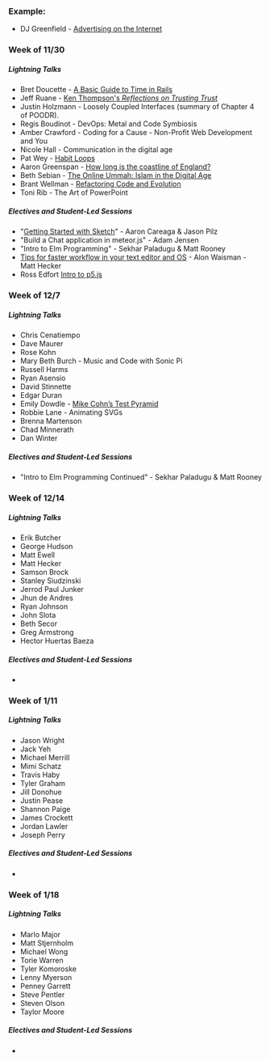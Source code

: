 ### Example:

* DJ Greenfield - [Advertising on the Internet](https://gist.github.com/AllPurposeName/7c117da4b0345eb6b817)

### **Week of 11/30**

##### Lightning Talks

* Bret Doucette - [A Basic Guide to Time in Rails](https://gist.github.com/bad6e/b9d6bd099295b86c0605)
* Jeff Ruane - [Ken Thompson's *Reflections on Trusting Trust*](https://gist.github.com/jbrr/b07f15c0220afe89f4ef)
* Justin Holzmann - Loosely Coupled Interfaces (summary of Chapter 4 of POODR).
* Regis Boudinot - DevOps: Metal and Code Symbiosis
* Amber Crawford - Coding for a Cause - Non-Profit Web Development and You
* Nicole Hall - Communication in the digital age
* Pat Wey - [Habit Loops](https://gist.github.com/patwey/ef59e9ce13caf4915891)
* Aaron Greenspan - [How long is the coastline of England?](https://gist.github.com/afg419/4e03ca48f01ae9fe2e84)
* Beth Sebian - [The Online Ummah: Islam in the Digital Age](https://github.com/bethsebian/m2_lightning_talk)
* Brant Wellman - [Refactoring Code and Evolution](https://gist.github.com/brantwellman/a5cd97065392ef9b7268)
* Toni Rib - The Art of PowerPoint

##### Electives and Student-Led Sessions

* "[Getting Started with Sketch](https://gist.github.com/jasonpilz/a4f36cf933929e272af3)" - Aaron Careaga & Jason Pilz
* "Build a Chat application in meteor.js" - Adam Jensen
* "Intro to Elm Programming" - Sekhar Paladugu & Matt Rooney
* [Tips for faster workflow in your text editor and OS](https://gist.github.com/MowAlon/1641b1208aba11a15d85#file-new_student_machine_speedies-md) - Alon Waisman - Matt Hecker
* Ross Edfort [Intro to p5.js](https://rossedfort.wordpress.com/2015/10/01/exploring-p5-js/)

### **Week of 12/7**

##### Lightning Talks

* Chris Cenatiempo
* Dave Maurer
* Rose Kohn
* Mary Beth Burch - Music and Code with Sonic Pi
* Russell Harms
* Ryan Asensio
* David Stinnette
* Edgar Duran
* Emily Dowdle - [Mike Cohn’s Test Pyramid](https://gist.github.com/emilydowdle/970f41008ae865b121cb)
* Robbie Lane - Animating SVGs
* Brenna Martenson
* Chad Minnerath
* Dan Winter

##### Electives and Student-Led Sessions

* "Intro to Elm Programming Continued" - Sekhar Paladugu & Matt Rooney

### **Week of 12/14**

##### Lightning Talks

* Erik Butcher
* George Hudson
* Matt Ewell
* Matt Hecker
* Samson Brock
* Stanley Siudzinski
* Jerrod Paul Junker
* Jhun de Andres
* Ryan Johnson
* John Slota
* Beth Secor
* Greg Armstrong
* Hector Huertas Baeza

##### Electives and Student-Led Sessions

* 

### **Week of 1/11**

##### Lightning Talks

* Jason Wright
* Jack Yeh
* Michael Merrill
* Mimi Schatz
* Travis Haby
* Tyler Graham
* Jill Donohue
* Justin Pease
* Shannon Paige
* James Crockett
* Jordan Lawler
* Joseph Perry

##### Electives and Student-Led Sessions

* 

### **Week of 1/18**

##### Lightning Talks

* Marlo Major
* Matt Stjernholm
* Michael Wong
* Torie Warren
* Tyler Komoroske
* Lenny Myerson
* Penney Garrett
* Steve Pentler
* Steven Olson
* Taylor Moore

##### Electives and Student-Led Sessions

* 
